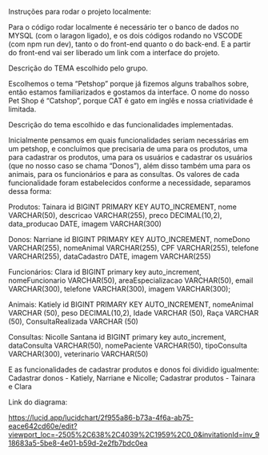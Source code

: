 Instruções para rodar o projeto localmente:

Para o código rodar localmente é necessário ter o banco de dados no MYSQL (com o laragon ligado), e os dois códigos rodando no VSCODE (com npm run dev), tanto o do front-end quanto o do back-end. E a partir do front-end vai ser liberado um link com a interface do projeto.

Descrição do TEMA escolhido pelo grupo.
 
 Escolhemos o tema “Petshop” porque já fizemos alguns trabalhos sobre, então estamos familiarizados e gostamos da interface. O nome do nosso Pet Shop é “Catshop”, porque CAT é gato em inglês e nossa criatividade é limitada. 

Descrição do tema escolhido e das funcionalidades implementadas.

Inicialmente pensamos em quais funcionalidades seriam necessárias em um petshop, e concluímos que precisaria de uma para os produtos, uma para cadastrar os produtos, uma para os usuários e cadastrar os usuários (que no nosso caso se chama “Donos”), além disso também uma para os animais, para os funcionários e para as consultas. Os valores de cada funcionalidade foram estabelecidos conforme a necessidade, separamos dessa forma: 

Produtos: Tainara
id BIGINT PRIMARY KEY AUTO_INCREMENT,
    nome VARCHAR(50),
    descricao VARCHAR(255),
    preco DECIMAL(10,2),
    data_producao DATE,
    imagem VARCHAR(300)

Donos: Narriane
 id BIGINT PRIMARY KEY AUTO_INCREMENT,
    nomeDono VARCHAR(255),
    nomeAnimal VARCHAR(255),
    CPF VARCHAR(255),
    telefone VARCHAR(255),
    dataCadastro DATE,
    imagem VARCHAR(255)

Funcionários: Clara
id BIGINT primary key auto_increment,
    nomeFuncionario VARCHAR(50),
    areaEspecializacao VARCHAR(50),
    email VARCHAR(300),
    telefone VARCHAR(300),
    imagem VARCHAR(300);

Animais: Katiely
id BIGINT PRIMARY KEY AUTO_INCREMENT,
 nomeAnimal VARCHAR (50),
 peso DECIMAL(10,2),
 Idade VARCHAR (50),
 Raça VARCHAR (50),
 ConsultaRealizada VARCHAR (50)

Consultas: Nicolle Santana
id BIGINT primary key auto_increment,
    dataConsulta VARCHAR(50),
    nomePaciente VARCHAR(50),
    tipoConsulta VARCHAR(300),
    veterinario VARCHAR(50)
 
E as funcionalidades de cadastrar produtos e donos foi dividido igualmente: Cadastrar donos - Katiely, Narriane e Nicolle; Cadastrar produtos - Tainara e Clara

Link do diagrama:

https://lucid.app/lucidchart/2f955a86-b73a-4f6a-ab75-eace642cd60e/edit?viewport_loc=-2505%2C638%2C4039%2C1959%2C0_0&invitationId=inv_918683a5-5be8-4e01-b59d-2e2fb7bdc0ea